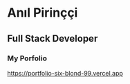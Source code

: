 # <div><strong>Anıl Pirinççi</strong> </div>
## Full Stack Developer


### My Porfolio
https://portfolio-six-blond-99.vercel.app

